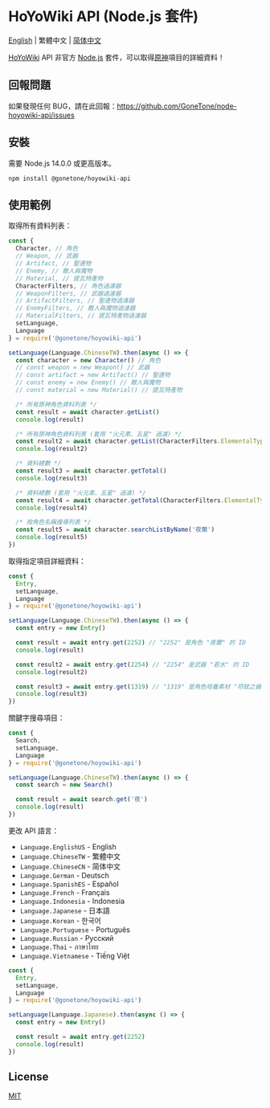 # HoYoWiki API (Node.js 套件)

[English](README.md) | 繁體中文 | [简体中文](README_ZH-CN.md)

[HoYoWiki](https://wiki.hoyolab.com/) API 非官方 [Node.js](https://nodejs.org/) 套件，可以取得[原神](https://genshin.hoyoverse.com/)項目的詳細資料！

## 回報問題

如果發現任何 BUG，請在此回報：<https://github.com/GoneTone/node-hoyowiki-api/issues>

## 安裝

需要 Node.js 14.0.0 或更高版本。

```sh-session
npm install @gonetone/hoyowiki-api
```

## 使用範例

取得所有資料列表：

```javascript
const {
  Character, // 角色
  // Weapon, // 武器
  // Artifact, // 聖遺物
  // Enemy, // 敵人與魔物
  // Material, // 提瓦特產物
  CharacterFilters, // 角色過濾器
  // WeaponFilters, // 武器過濾器
  // ArtifactFilters, // 聖遺物過濾器
  // EnemyFilters, // 敵人與魔物過濾器
  // MaterialFilters, // 提瓦特產物過濾器
  setLanguage,
  Language
} = require('@gonetone/hoyowiki-api')

setLanguage(Language.ChineseTW).then(async () => {
  const character = new Character() // 角色
  // const weapon = new Weapon() // 武器
  // const artifact = new Artifact() // 聖遺物
  // const enemy = new Enemy() // 敵人與魔物
  // const material = new Material() // 提瓦特產物

  /* 所有原神角色資料列表 */
  const result = await character.getList()
  console.log(result)

  /* 所有原神角色資料列表 (套用 "火元素、五星" 過濾) */
  const result2 = await character.getList(CharacterFilters.ElementalType.Pyro, CharacterFilters.Quality.Star5)
  console.log(result2)

  /* 資料總數 */
  const result3 = await character.getTotal()
  console.log(result3)

  /* 資料總數 (套用 "火元素、五星" 過濾) */
  const result4 = await character.getTotal(CharacterFilters.ElementalType.Pyro, CharacterFilters.Quality.Star5)
  console.log(result4)

  /* 按角色名稱搜尋列表 */
  const result5 = await character.searchListByName('夜蘭')
  console.log(result5)
})
```

取得指定項目詳細資料：

```javascript
const {
  Entry,
  setLanguage,
  Language
} = require('@gonetone/hoyowiki-api')

setLanguage(Language.ChineseTW).then(async () => {
  const entry = new Entry()

  const result = await entry.get(2252) // "2252" 是角色 "夜蘭" 的 ID
  console.log(result)

  const result2 = await entry.get(2254) // "2254" 是武器 "若水" 的 ID
  console.log(result2)

  const result3 = await entry.get(1319) // "1319" 是角色培養素材 "符紋之齒" 的 ID
  console.log(result3)
})
```

關鍵字搜尋項目：

```javascript
const {
  Search,
  setLanguage,
  Language
} = require('@gonetone/hoyowiki-api')

setLanguage(Language.ChineseTW).then(async () => {
  const search = new Search()

  const result = await search.get('夜')
  console.log(result)
})
```

更改 API 語言：

- `Language.EnglishUS` - English
- `Language.ChineseTW` - 繁體中文
- `Language.ChineseCN` - 简体中文
- `Language.German` - Deutsch
- `Language.SpanishES` - Español
- `Language.French` - Français
- `Language.Indonesia` - Indonesia
- `Language.Japanese` - 日本語
- `Language.Korean` - 한국어
- `Language.Portuguese` - Português
- `Language.Russian` - Pусский
- `Language.Thai` - ภาษาไทย
- `Language.Vietnamese` - Tiếng Việt

```javascript
const {
  Entry,
  setLanguage,
  Language
} = require('@gonetone/hoyowiki-api')

setLanguage(Language.Japanese).then(async () => {
  const entry = new Entry()

  const result = await entry.get(2252)
  console.log(result)
})
```

## License

[MIT](LICENSE)
